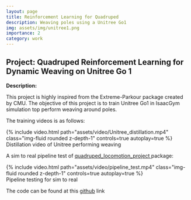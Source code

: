 ```yaml
---
layout: page
title: Reinforcement Learning for Quadruped
description: Weaving poles using a Unitree Go1
img: assets/img/unitree1.png
importance: 2
category: work
---
```


## Project: Quadruped Reinforcement Learning for Dynamic Weaving on Unitree Go 1

**Description:**

This project is highly inspired from the Extreme-Parkour package created by CMU. The objective of this project is to train Unitree Go1 in IsaacGym simulation top perform weaving around poles. 

The training videos is as follows:

<div class="row">
    <div class="col-sm mt-3 mt-md-0">
        {% include video.html path="assets/video/Unitree_distillation.mp4" class="img-fluid rounded z-depth-1" controls=true autoplay=true %}
    </div>
</div>

<div class="caption">
    Distillation video of Unitree performing weaving
</div>


A sim to real pipeline test of [quadruped_locomotion_project
](https://github.com/muye1202/quadruped_locomotion_project) package:

<div class="row">
    <div class="col-sm mt-3 mt-md-0">
        {% include video.html path="assets/video/pipeline_test.mp4" class="img-fluid rounded z-depth-1" controls=true autoplay=true %}
    </div>
</div>

<div class="caption">
    Pipeline testing for sim to real
</div>



The code can be found at this [github](https://github.com/sdalal1/) link 
